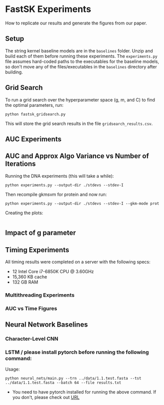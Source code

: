 # FastSK Experiments
How to replicate our results and generate the figures from our paper. 

## Setup
The string kernel baseline models are in the `baselines` folder. Unzip and build each of them before running these experiments. The `experiments.py` file assumes hard-coded paths to the executables for the baseline models, so don't move any of the files/executables in the `baselines` directory after building.

## Grid Search
To run a grid search over the hyperparameter space (g, m, and C) to find the optimal parameters, run:
```
python fastsk_gridsearch.py
```
This will store the grid search results in the file `gridsearch_results.csv`.

## AUC Experiments

## AUC and Approx Algo Variance vs Number of Iterations
Running the DNA experiments (this will take a while):
```
python experiments.py --output-dir ./stdevs --stdev-I
```
Then recompile gkmsvm for protein and now run:
```
python experiments.py --output-dir ./stdevs --stdev-I --gkm-mode prot
```
Creating the plots:
```
```

## Impact of g parameter


## Timing Experiments
All timing results were completed on a server with the following specs:
-   12 Intel Core i7-6850K CPU @ 3.60GHz
-   15,360 KB cache
-   132 GB RAM

### Multithreading Experiments

### AUC vs Time Figures

## Neural Network Baselines
### Character-Level CNN
### LSTM / please install pytorch before running the following command: 
Usage:
```
python neural_nets/main.py --trn ../data/1.1.test.fasta --tst ../data/1.1.test.fasta --batch 64 --file results.txt
```
+ You need to have pytorch installed for running the above command. If you don't, please check out [URL](https://pytorch.org/get-started/locally/)
